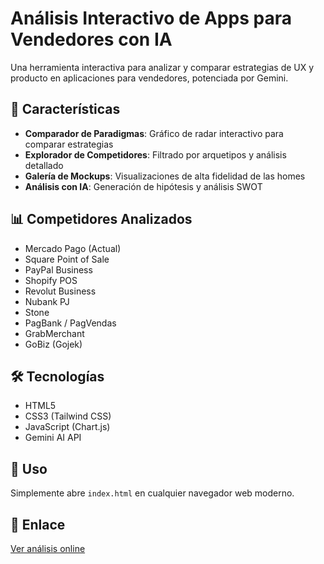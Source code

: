 # Análisis Interactivo de Apps para Vendedores con IA

Una herramienta interactiva para analizar y comparar estrategias de UX y producto en aplicaciones para vendedores, potenciada por Gemini.

## 🚀 Características

- **Comparador de Paradigmas**: Gráfico de radar interactivo para comparar estrategias
- **Explorador de Competidores**: Filtrado por arquetipos y análisis detallado
- **Galería de Mockups**: Visualizaciones de alta fidelidad de las homes
- **Análisis con IA**: Generación de hipótesis y análisis SWOT

## 📊 Competidores Analizados

- Mercado Pago (Actual)
- Square Point of Sale
- PayPal Business
- Shopify POS
- Revolut Business
- Nubank PJ
- Stone
- PagBank / PagVendas
- GrabMerchant
- GoBiz (Gojek)

## 🛠️ Tecnologías

- HTML5
- CSS3 (Tailwind CSS)
- JavaScript (Chart.js)
- Gemini AI API

## 📝 Uso

Simplemente abre `index.html` en cualquier navegador web moderno.

## 🔗 Enlace

[Ver análisis online](https://tu-usuario.github.io/analisis-apps-vendedores/) 